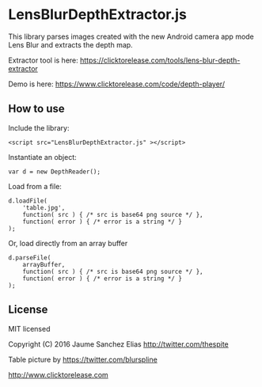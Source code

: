 LensBlurDepthExtractor.js
=========================

This library parses images created with the new Android camera app mode Lens Blur and extracts the depth map.

Extractor tool is here: https://clicktorelease.com/tools/lens-blur-depth-extractor

Demo is here: https://www.clicktorelease.com/code/depth-player/

How to use
----------

Include the library:
<pre><code>&lt;script src="LensBlurDepthExtractor.js" &gt;&lt;/script&gt;</code></pre>

Instantiate an object:
<pre><code>var d = new DepthReader();</code></pre>

Load from a file:
<pre><code>d.loadFile( 
    'table.jpg', 
    function( src ) { /* src is base64 png source */ }, 
    function( error ) { /* error is a string */ } 
);</code></pre>

Or, load directly from an array buffer
<pre><code>d.parseFile( 
    arrayBuffer, 
    function( src ) { /* src is base64 png source */ }, 
    function( error ) { /* error is a string */ } 
);</code></pre>

License
-------

MIT licensed

Copyright (C) 2016 Jaume Sanchez Elias http://twitter.com/thespite

Table picture by https://twitter.com/blurspline

http://www.clicktorelease.com

